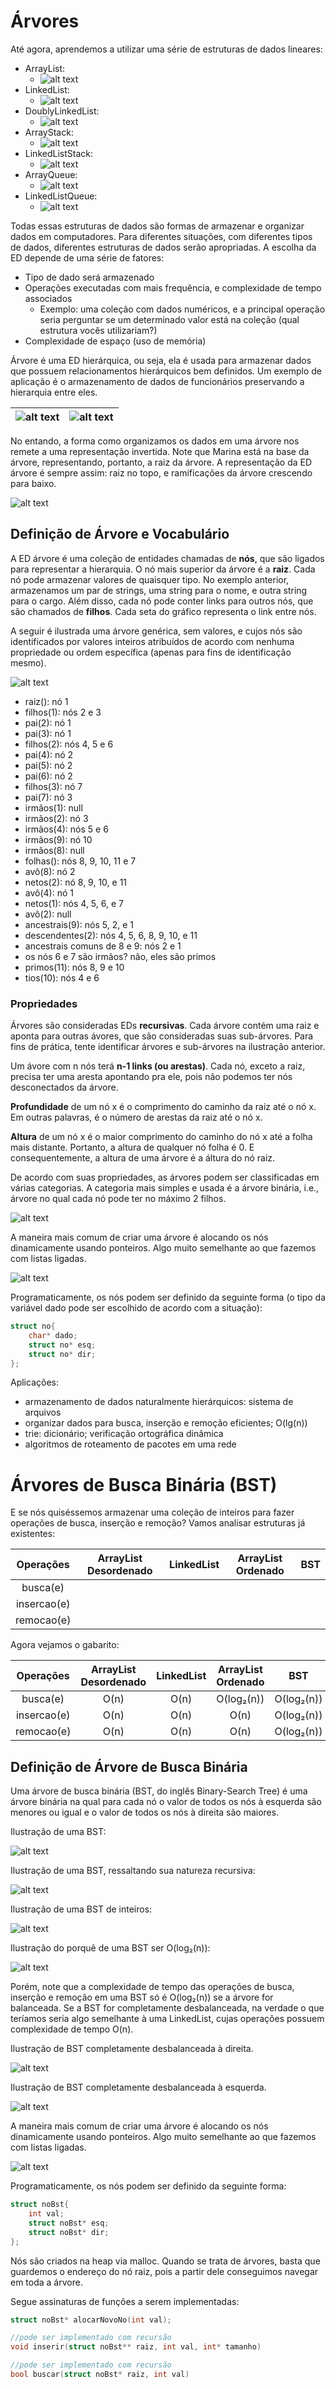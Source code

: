 # Árvores

Até agora, aprendemos a utilizar uma série de estruturas de dados lineares: 

- ArrayList:
    - ![alt text](imgs/arvores/arraylist.png)
- LinkedList:
    - ![alt text](imgs/arvores/linkedlist.png)
- DoublyLinkedList:
    - ![alt text](imgs/arvores/doublylinkedlist.png)
- ArrayStack:
    - ![alt text](imgs/arvores/arraystack.png)
- LinkedListStack:
    - ![alt text](imgs/arvores/linkedliststack.png)
- ArrayQueue:
    - ![alt text](imgs/arvores/arrayqueue.png)
- LinkedListQueue:
    - ![alt text](imgs/arvores/linkedlistqueue.png)

Todas essas estruturas de dados são formas de armazenar e organizar dados em computadores.
Para diferentes situações, com diferentes tipos de dados, diferentes estruturas de dados serão apropriadas.
A escolha da ED depende de uma série de fatores:
- Tipo de dado será armazenado
- Operações executadas com mais frequência, e complexidade de tempo associados
    - Exemplo: uma coleção com dados numéricos, e a principal operação seria perguntar se um determinado valor está na coleção (qual estrutura vocês utilizariam?)
- Complexidade de espaço (uso de memória)

Árvore é uma ED hierárquica, ou seja, ela é usada para armazenar dados que possuem relacionamentos hierárquicos bem definidos.
Um exemplo de aplicação é o armazenamento de dados de funcionários preservando a hierarquia entre eles. 

![alt text](imgs/arvores/ilustracao-arvore.png) | ![alt text](imgs/arvores/arvore-funcionarios.png) |
:-------------------------:|:-------------------------:|

No entando, a forma como organizamos os dados em uma árvore nos remete a uma representação invertida.
Note que Marina está na base da árvore, representando, portanto, a raiz da árvore.
A representação da ED árvore é sempre assim: raiz no topo, e ramificações da árvore crescendo para baixo.

![alt text](imgs/arvores/ilustracao-arvore-invertida.png) 

## Definição de Árvore e Vocabulário

A ED árvore é uma coleção de entidades chamadas de **nós**, que são ligados para representar a hierarquia.
O nó mais superior da árvore é a **raiz**.
Cada nó pode armazenar valores de quaisquer tipo.
No exemplo anterior, armazenamos um par de strings, uma string para o nome, e outra string para o cargo.
Além disso, cada nó pode conter links para outros nós, que são chamados de **filhos**.
Cada seta do gráfico representa o link entre nós.

A seguir é ilustrada uma árvore genérica, sem valores, e cujos nós são identificados por valores inteiros atribuídos de acordo com nenhuma propriedade ou ordem específica (apenas para fins de identificação mesmo).

![alt text](imgs/arvores/arvore-generica.png) 

- raiz(): nó 1
- filhos(1): nós 2 e 3
- pai(2): nó 1
- pai(3): nó 1
- filhos(2): nós 4, 5 e 6
- pai(4): nó 2
- pai(5): nó 2
- pai(6): nó 2
- filhos(3): nó 7
- pai(7): nó 3
- irmãos(1): null
- irmãos(2): nó 3
- irmãos(4): nós 5 e 6
- irmãos(9): nó 10
- irmãos(8): null
- folhas(): nós 8, 9, 10, 11 e 7
- avô(8): nó 2
- netos(2): nó 8, 9, 10, e 11
- avô(4): nó 1
- netos(1): nós 4, 5, 6, e 7
- avô(2): null
- ancestrais(9): nós 5, 2, e 1
- descendentes(2): nós 4, 5, 6, 8, 9, 10, e 11
- ancestrais comuns de  8 e 9: nós 2 e 1 
- os nós 6 e 7 são irmãos? não, eles são primos
- primos(11): nós 8, 9 e 10
- tios(10): nós 4 e 6

### Propriedades

Árvores são consideradas EDs **recursivas**.
Cada árvore contém uma raiz e aponta para outras ávores, que são consideradas suas sub-árvores.
Para fins de prática, tente identificar árvores e sub-árvores na ilustração anterior.

Um ávore com n nós terá **n-1 links (ou arestas)**.
Cada nó, exceto a raiz, precisa ter uma aresta apontando pra ele, pois não podemos ter nós desconectados da árvore.

**Profundidade** de um nó x é o comprimento do caminho da raiz até o nó x.
Em outras palavras, é o número de arestas da raiz até o nó x.

**Altura** de um nó x é o maior comprimento do caminho do nó x até a folha mais distante.
Portanto, a altura de qualquer nó folha é 0.
E consequentemente, a altura de uma árvore é a áltura do nó raiz.

De acordo com suas propriedades, as árvores podem ser classificadas em várias categorias.
A categoria mais simples e usada é a árvore binária, i.e., árvore no qual cada nó pode ter no máximo 2 filhos.

![alt text](imgs/arvores/arvore-generica-binaria.png) 

A maneira mais comum de criar uma árvore é alocando os nós dinamicamente usando ponteiros.
Algo muito semelhante ao que fazemos com listas ligadas.

![alt text](imgs/arvores/arvore-binaria.png)

Programaticamente, os nós podem ser definido da seguinte forma (o tipo da variável dado pode ser escolhido de acordo com a situação):
```c
struct no{
    char* dado;
    struct no* esq;
    struct no* dir;
};
```

Aplicações:
- armazenamento de dados naturalmente hierárquicos: sistema de arquivos
- organizar dados para busca, inserção e remoção eficientes; O(lg(n))
- trie: dicionário; verificação ortográfica dinâmica
- algoritmos de roteamento de pacotes em uma rede

# Árvores de Busca Binária (BST)

E se nós quiséssemos armazenar uma coleção de inteiros para fazer operações de busca, inserção e remoção?
Vamos analisar estruturas já existentes:

Operações | ArrayList Desordenado | LinkedList | ArrayList Ordenado | BST
:-------------------------:|:-------------------------:|:-------------------------:|:-------------------------:|:-------------------------:|
busca(e) | | | |
insercao(e) | | | |
remocao(e) | | | |

Agora vejamos o gabarito:

Operações | ArrayList Desordenado | LinkedList | ArrayList Ordenado | BST
:-------------------------:|:-------------------------:|:-------------------------:|:-------------------------:|:-------------------------:|
busca(e) | O(n) | O(n) | O(log₂(n)) | O(log₂(n))
insercao(e) | O(n) | O(n) | O(n) | O(log₂(n))
remocao(e) | O(n) | O(n) | O(n) | O(log₂(n))

## Definição de Árvore de Busca Binária

Uma árvore de busca binária (BST, do inglês Binary-Search Tree) é uma árvore binária na qual para cada nó o valor de todos os nós à esquerda são menores ou igual e o valor de todos os nós à direita são maiores.

Ilustração de uma BST:

![alt text](imgs/arvores/bst-definicao.png)

Ilustração de uma BST, ressaltando sua natureza recursiva:

![alt text](imgs/arvores/bst-definicao-detalhada.png)

Ilustração de uma BST de inteiros:

![alt text](imgs/arvores/bst-int.png)

Ilustração do porquê de uma BST ser O(log₂(n)):

![alt text](imgs/arvores/buscabinaria-branca.png)

Porém, note que a complexidade de tempo das operações de busca, inserção e remoção em uma BST só é O(log₂(n)) se a árvore for balanceada.
Se a BST for completamente desbalanceada, na verdade o que teríamos seria algo semelhante à uma LinkedList, cujas operações possuem complexidade de tempo O(n).

Ilustração de BST completamente desbalanceada à direita.

![alt text](imgs/arvores/bst-int-desbalanceada-dir.png)

Ilustração de BST completamente desbalanceada à esquerda.

![alt text](imgs/arvores/bst-int-desbalanceada-esq.png)

A maneira mais comum de criar uma árvore é alocando os nós dinamicamente usando ponteiros.
Algo muito semelhante ao que fazemos com listas ligadas.

![alt text](imgs/arvores/arvore-binaria-int.png)

Programaticamente, os nós podem ser definido da seguinte forma:
```c
struct noBst{
    int val;
    struct noBst* esq;
    struct noBst* dir;
};
```

Nós são criados na heap via malloc.
Quando se trata de árvores, basta que guardemos o endereço do nó raiz, pois a partir dele conseguimos navegar em toda a árvore.

Segue assinaturas de funções a serem implementadas:

```c
struct noBst* alocarNovoNo(int val);

//pode ser implementado com recursão
void inserir(struct noBst** raiz, int val, int* tamanho)

//pode ser implementado com recursão
bool buscar(struct noBst* raiz, int val)
```
